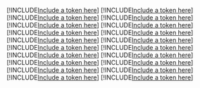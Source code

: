 [!INCLUDE[Include a token here](refs1545190729299/r1_rename.md)]
[!INCLUDE[Include a token here](refs1545190729299/r2_rename.md)]
[!INCLUDE[Include a token here](refs1545190729299/r3_rename.md)]
[!INCLUDE[Include a token here](refs1545190729299/r4_rename.md)]
[!INCLUDE[Include a token here](refs1545190729299/r5_rename.md)]
[!INCLUDE[Include a token here](refs1545190729299/r6_rename.md)]
[!INCLUDE[Include a token here](refs1545190729299/r7_rename.md)]
[!INCLUDE[Include a token here](refs1545190729299/r8_rename.md)]
[!INCLUDE[Include a token here](refs1545190729299/r9_rename.md)]
[!INCLUDE[Include a token here](refs1545190729299/r10_rename.md)]
[!INCLUDE[Include a token here](refs1545190729299/r11_rename.md)]
[!INCLUDE[Include a token here](refs1545190729299/r12_rename.md)]
[!INCLUDE[Include a token here](refs1545190729299/r13_rename.md)]
[!INCLUDE[Include a token here](refs1545190729299/r14_rename.md)]
[!INCLUDE[Include a token here](refs1545190729299/r15_rename.md)]
[!INCLUDE[Include a token here](refs1545190729299/r16_rename.md)]
[!INCLUDE[Include a token here](refs1545190729299/r17_rename.md)]
[!INCLUDE[Include a token here](refs1545190729299/r18_rename.md)]
[!INCLUDE[Include a token here](refs1545190729299/r19_rename.md)]
[!INCLUDE[Include a token here](refs1545190729299/r20_rename.md)]
